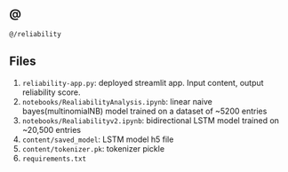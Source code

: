 ## @

`@/reliability`

## Files

1. `reliability-app.py`: deployed streamlit app. Input content, output reliability score.
2. `notebooks/RealiabilityAnalysis.ipynb`: linear naive bayes(multinomialNB) model trained on a dataset of ~5200 entries
3. `notebooks/Realiabilityv2.ipynb`: bidirectional LSTM model trained on ~20,500 entries
4. `content/saved_model`: LSTM model h5 file
5. `content/tokenizer.pk`: tokenizer pickle
6. `requirements.txt`
